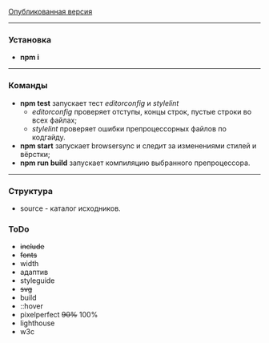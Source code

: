 [Опубликованная версия](https://aleksem07.github.io/catEnergy "Опубликованная версия")

---

### Установка

- **npm i**

---

### Команды

- **npm test** запускает тест _editorconfig_ и _stylelint_
  - _editorconfig_ проверяет отступы, концы строк, пустые строки во всех файлах;
  - _stylelint_ проверяет ошибки препроцессорных файлов по кодгайду.
- **npm start** запускает browsersync и следит за изменениями стилей и вёрстки;
- **npm run build** запускает компиляцию выбранного препроцессора.

---

### Структура

- source - каталог исходников.

### ToDo

- ~~include~~
- ~~fonts~~
- width
- адаптив
- styleguide
- ~~svg~~
- build
- ::hover
- pixelperfect ~~90%~~ 100%
- lighthouse
- w3c
